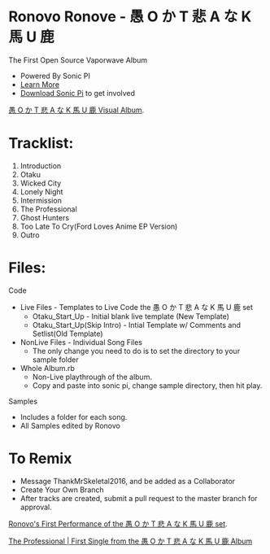# Ronovo Ronove - 愚 O か T 悲 A な K 馬 U 鹿 
The First Open Source Vaporwave Album
- Powered By Sonic PI
- [Learn More](https://www.youtube.com/watch?v=ENfyOndcvP0)
- [Download Sonic Pi](http://sonic-pi.net/#windows) to get involved

[愚 O か T 悲 A な K 馬 U 鹿 Visual Album](https://www.youtube.com/watch?v=ciTQcNkEKh4).

# Tracklist:
1. Introduction
2. Otaku
3. Wicked City
4. Lonely Night
5. Intermission
6. The Professional
7. Ghost Hunters
8. Too Late To Cry(Ford Loves Anime EP Version)
9. Outro

# Files:
Code
  - Live Files - Templates to Live Code the 愚 O か T 悲 A な K 馬 U 鹿 set
    - Otaku_Start_Up - Initial blank live template (New Template)
    - Otaku_Start_Up(Skip Intro) - Intial Template w/ Comments and Setlist(Old Template)
  - NonLive Files - Individual Song Files
    - The only change you need to do is to set the directory to your sample folder
  - Whole Album.rb
    - Non-Live playthrough of the album.
    - Copy and paste into sonic pi, change sample directory, then hit play.

Samples
  - Includes a folder for each song.
  - All Samples edited by Ronovo
	
# To Remix
- Message ThankMrSkeletal2016, and be added as a Collaborator
- Create Your Own Branch
- After tracks are created, submit a pull request to the master branch for approval.

[Ronovo's First Performance of the 愚 O か T 悲 A な K 馬 U 鹿 set](https://www.youtube.com/watch?v=7mQF21J6Uws).

[The Professional | First Single from the 愚 O か T 悲 A な K 馬 U 鹿 Album](https://www.youtube.com/watch?v=DL77ABvgmuY)


	
